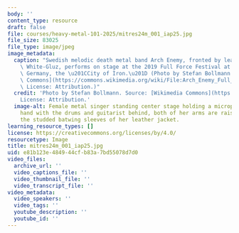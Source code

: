 ```yaml
---
body: ''
content_type: resource
draft: false
file: courses/heavy-metal-101-2025/mitres24m_001_iap25.jpg
file_size: 83025
file_type: image/jpeg
image_metadata:
  caption: "Swedish melodic death metal band Arch Enemy, fronted by lead singer Alissa\
    \ White-Gluz, performs on stage at the 2019 Full Force Festival at Ferropolis,\
    \ Germany, the \u201CCity of Iron.\u201D (Photo by Stefan Bollmann. Source: [Wikimedia\
    \ Commons](https://commons.wikimedia.org/wiki/File:Arch_Enemy_Full_Force_2019_30.jpg).\
    \ License: Attribution.)"
  credit: 'Photo by Stefan Bollmann. Source: [Wikimedia Commons](https://commons.wikimedia.org/wiki/File:Arch_Enemy_Full_Force_2019_30.jpg).
    License: Attribution.'
  image-alt: Female metal singer standing center stage holding a microphone in one
    hand with the drums and guitarist behind, both of her arms are raised revealing
    the studded batwing sleeves of her leather jacket.
learning_resource_types: []
license: https://creativecommons.org/licenses/by/4.0/
resourcetype: Image
title: mitres24m_001_iap25.jpg
uid: e81b123e-4849-44cf-b83a-7bd55078d7d0
video_files:
  archive_url: ''
  video_captions_file: ''
  video_thumbnail_file: ''
  video_transcript_file: ''
video_metadata:
  video_speakers: ''
  video_tags: ''
  youtube_description: ''
  youtube_id: ''
---
```

